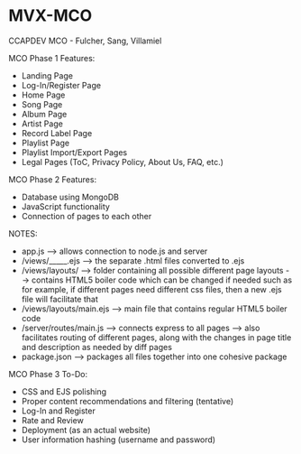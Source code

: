 # MVX-MCO
CCAPDEV MCO - Fulcher, Sang, Villamiel

MCO Phase 1 Features:

- Landing Page
- Log-In/Register Page
- Home Page
- Song Page
- Album Page
- Artist Page
- Record Label Page
- Playlist Page
- Playlist Import/Export Pages
- Legal Pages (ToC, Privacy Policy, About Us, FAQ, etc.)
  
MCO Phase 2 Features:
- Database using MongoDB
- JavaScript functionality
- Connection of pages to each other

NOTES:
- app.js                  --> allows connection to node.js and server
- /views/_____.ejs        --> the separate .html files converted to .ejs
- /views/layouts/         --> folder containing all possible different page layouts
                             --> contains HTML5 boiler code which can be changed if needed such as for example, if different pages need different css files, then a new .ejs file will facilitate that
- /views/layouts/main.ejs --> main file that contains regular HTML5 boiler code
- /server/routes/main.js  --> connects express to all pages
                             --> also facilitates routing of different pages, along with the changes in page title and description as needed by diff pages
- package.json            --> packages all files together into one cohesive package

MCO Phase 3 To-Do:
- CSS and EJS polishing
- Proper content recommendations and filtering (tentative)
- Log-In and Register
- Rate and Review
- Deployment (as an actual website)
- User information hashing (username and password)
